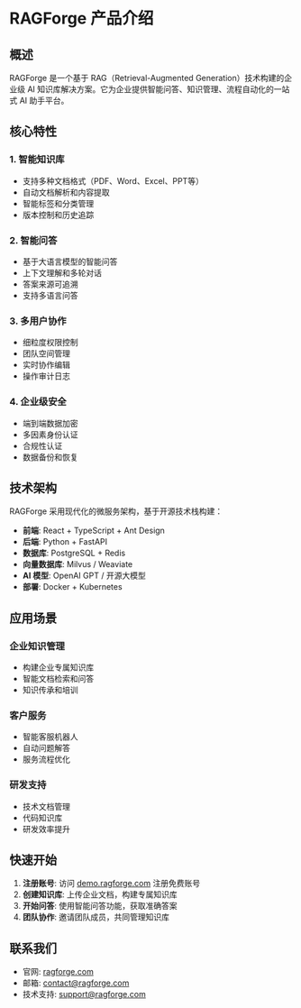 # RAGForge 产品介绍

## 概述

RAGForge 是一个基于 RAG（Retrieval-Augmented Generation）技术构建的企业级 AI 知识库解决方案。它为企业提供智能问答、知识管理、流程自动化的一站式 AI 助手平台。

## 核心特性

### 1. 智能知识库
- 支持多种文档格式（PDF、Word、Excel、PPT等）
- 自动文档解析和内容提取
- 智能标签和分类管理
- 版本控制和历史追踪

### 2. 智能问答
- 基于大语言模型的智能问答
- 上下文理解和多轮对话
- 答案来源可追溯
- 支持多语言问答

### 3. 多用户协作
- 细粒度权限控制
- 团队空间管理
- 实时协作编辑
- 操作审计日志

### 4. 企业级安全
- 端到端数据加密
- 多因素身份认证
- 合规性认证
- 数据备份和恢复

## 技术架构

RAGForge 采用现代化的微服务架构，基于开源技术栈构建：

- **前端**: React + TypeScript + Ant Design
- **后端**: Python + FastAPI
- **数据库**: PostgreSQL + Redis
- **向量数据库**: Milvus / Weaviate
- **AI 模型**: OpenAI GPT / 开源大模型
- **部署**: Docker + Kubernetes

## 应用场景

### 企业知识管理
- 构建企业专属知识库
- 智能文档检索和问答
- 知识传承和培训

### 客户服务
- 智能客服机器人
- 自动问题解答
- 服务流程优化

### 研发支持
- 技术文档管理
- 代码知识库
- 研发效率提升

## 快速开始

1. **注册账号**: 访问 [demo.ragforge.com](https://demo.ragforge.com) 注册免费账号
2. **创建知识库**: 上传企业文档，构建专属知识库
3. **开始问答**: 使用智能问答功能，获取准确答案
4. **团队协作**: 邀请团队成员，共同管理知识库

## 联系我们

- 官网: [ragforge.com](https://ragforge.com)
- 邮箱: contact@ragforge.com
- 技术支持: support@ragforge.com 